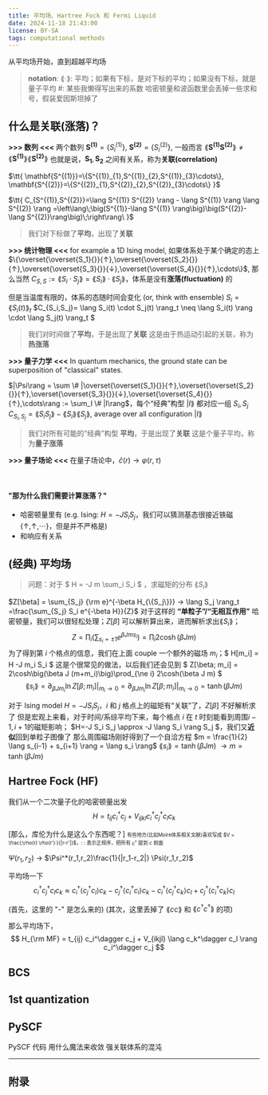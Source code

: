 ```yaml
---
title: 平均场、Hartree Fock 和 Fermi Liquid
date: 2024-11-18 21:43:00
license: BY-SA
tags: computational methods
---
```


从平均场开始，直到超越平均场
<!-- more -->

> **notation**:
$\lang \cdot \rang$: 平均；如果有下标，是对下标的平均；如果没有下标，就是量子平均
$\#$: 某些我懒得写出来的系数
哈密顿量和波函数里会丢掉一些求和号，假装爱因斯坦掉了


## 什么是关联(涨落)？

**\>\>\> 数列 \<\<\<**
两个数列 $\mathbf{S^{(1)}}=\{S^{(1)}_{i}\}$, $\mathbf{S^{(2)}}=\{S^{(2)}_{i}\}$, 一般而言 $\lang \mathbf{S^{(1)}} \mathbf{S^{(2)}} \rang \neq \lang \mathbf{S^{(1)}} \rang \lang \mathbf{S^{(2)}} \rang$
也就是说，$\mathbf{S_1}, \mathbf{S_2}$ 之间有关系，称为**关联(correlation)**


$\tt{ 
    \mathbf{S^{(1)}}=\{S^{(1)}_{1},S^{(1)}_{2},S^{(1)}_{3}\cdots\}, \mathbf{S^{(2)}}=\{S^{(2)}_{1},S^{(2)}_{2},S^{(2)}_{3}\cdots\} 
}$

$\tt{
    C_{S^{(1)},S^{(2)}}=\lang S^{(1)} S^{(2)} \rang - \lang S^{(1)} \rang \lang S^{(2)} \rang =\left\lang\;\big(S^{(1)}-\lang S^{(1)} \rang\big)\big(S^{(2)}-\lang S^{(2)}\rang\big)\;\right\rang\
}$ 
> 我们对下标做了**平均**，出现了**关联**


**\>\>\> 统计物理 \<\<\<**
for example a 1D Ising model, 
如果体系处于某个确定的态上 $\{\overset{\overset{S_1}{}}{↑},\overset{\overset{S_2}{}}{↑},\overset{\overset{S_3}{}}{↓},\overset{\overset{S_4}{}}{↑},\cdots\}$,
那么当然 $C_{S,S}:=\lang S_i \cdot S_j \rang = \lang S_i \rang \cdot \lang S_j \rang$，体系是没有**涨落(fluctuation)** 的

但是当温度有限的，体系的态随时间会变化 (or, think with ensemble)
$S_i = \lang S_i(t) \rang_t$
$C_{S_i,S_j}= \lang S_i(t) \cdot S_j(t) \rang_t \neq \lang S_i(t) \rang \cdot \lang S_j(t) \rang_t $
> 我们对时间做了**平均**，于是出现了**关联**
这是由于热运动引起的关联，称为**热涨落**

**\>\>\> 量子力学 \<\<\<**
In quantum mechanics, the ground state can be superposition of "classical" states.

$|\Psi\rang = \sum \# |\overset{\overset{S_1}{}}{↑},\overset{\overset{S_2}{}}{↑},\overset{\overset{S_3}{}}{↓},\overset{\overset{S_4}{}}{↑},\cdots\rang := \sum_I \# |I\rang$，每个“经典”构型 $|I\rang$ 都对应一组 $S_i, S_j$ 
$C_{S_i,S_j}= \lang S_i S_j \rang - \lang S_i \rang \lang S_j \rang$, average over all configuration $|I\rang$
> 我们对所有可能的“经典”构型 **平均**，于是出现了**关联**
这是个量子平均，称为**量子涨落**


**\>\>\> 量子场论 \<\<\<**
在量子场论中，$\hat{c}(r) → \varphi(r,τ)$


<br>

#### "那为什么我们需要计算涨落？"
- 哈密顿量里有 
(e.g. Ising: $H=-JS_iS_j$，我们可以猜测基态很接近铁磁$\{↑,↑,\cdots\}$，但是并不严格是)
- 和响应有关系

## (经典) 平均场
> 问题：对于 $ H = -J m \sum_i S_i $ ，求磁矩的分布 $\lang S_i \rang$

$Z[\beta] = \sum_{S_j} {\rm e}^{-\beta H_{\{S_j\}}} → \lang S_j \rang_t =\frac{\sum_{S_j} S_i e^{-\beta H}}{Z}$
对于这样的 **“单粒子”/“无相互作用”** 哈密顿量，我们可以很轻松处理；$Z[\beta]$ 可以解析算出来，进而解析求出$\lang S_i \rang$；
$$Z=\prod_i (\sum_{s_i=\pm 1} e^{\beta J m s_i}) = \prod_i 2\cosh(\beta J m)$$
为了得到第 $i$ 个格点的信息，我们在上面 couple 一个额外的磁场 $m_i$；$ H[m_i] = H -J m_i S_i $
这是个很常见的做法，以后我们还会见到
$ Z[\beta; m_i] = 2\cosh\big(\beta J (m+m_i)\big)\prod_{\ne i} 2\cosh(\beta J m)  $
$$\lang s_i \rang = \partial_{\beta J m_i} \ln Z[\beta;m_i] \big|_{m_i→0} = \partial_{\beta J m_i} \ln Z[\beta;m_i] \big|_{m_i→0} = \tanh(\beta J m)$$



对于 Ising model $H=-JS_i S_j$，$i$ 和 $j$ 格点上的磁矩有“关联”了，$Z[\beta]$ 不好解析求了
但是宏观上来看，对于时间/系综平均下来，每个格点 $i$ 在 $t$ 时刻能看到周围$i-1,i+1$的磁矩影响；
$H=-J S_i S_j \approx -J \lang S_i \rang S_j $，我们又**近似**回到单粒子图像了
那么周围磁场刚好得到了一个自洽方程
$m = \frac{1}{2} \lang s_{i-1} + s_{i+1} \rang = \lang s_i \rang$
$\lang s_i \rang = \tanh(\beta J m)$
$→ m = \tanh(\beta J m)$


## Hartree Fock (HF)
我们从一个二次量子化的哈密顿量出发
$$ H = t_{ij} c_i^\dagger c_j + V_{ijkl} c_i^\dagger c_j^\dagger c_l c_k $$

[那么，库伦为什么是这么个东西呢？]
<span  style="font-size:0.7em;"> 有些地方(比如Moire体系相关文献)喜欢写成 $V = \frac{:\rho(r) \rho(r'):}{|r-r'|}$，$:\;:$ 表示正规序，把所有 $c^\dagger$ 提到 $c$ 前面 </span>

$\Psi(r_1,r_2)$ -> $\Psi^*(r_1,r_2)\frac{1}{|r_1-r_2|} \Psi(r_1,r_2)$

平均场一下
$$ c_i^\dagger c_j^\dagger c_l c_k \approx c_i^\dagger \langle c_j^\dagger c_l \rangle c_k - c_j^\dagger \langle c_i^\dagger c_l \rangle c_k  - c_i^\dagger \langle c_j^\dagger c_k \rangle c_l + c_j^\dagger \langle c_i^\dagger c_k \rangle c_l
$$

(首先，这里的 "-" 是怎么来的)
(其次，这里丢掉了 $\lang c c\rang$ 和 $\lang c^\dagger c^\dagger \rang$ 的项)

那么平均场下，
$$ H_{\rm MF} = t_{ij} c_i^\dagger c_j + V_{ikjl} \lang c_k^\dagger c_l \rang c_i^\dagger c_j $$

## BCS

## 1st quantization

## PySCF
PySCF 代码
用什么魔法来收敛
强关联体系的混沌




---
## 附录
<a id="classic_MF"></a>

